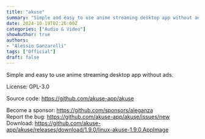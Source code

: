 ```yaml
---
title: "akuse"
summary: "Simple and easy to use anime streaming desktop app without ads."
date: 2024-10-19T02:26:00Z
categories: ["Audio & Video"]
showAuthor: true
authors: 
- "Alessio Ganzarolli"
tags: ["Official"]
draft: false
---
```


Simple and easy to use anime streaming desktop app without ads.

License: GPL-3.0

Source code: <https://github.com/akuse-app/akuse>

Become a sponsor: <https://github.com/sponsors/aleganza>  
Report the bug: <https://github.com/akuse-app/akuse/issues/new>  
Download: <https://github.com/akuse-app/akuse/releases/download/1.9.0/linux-akuse-1.9.0.AppImage>
